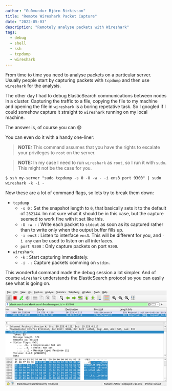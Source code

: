 ```yaml
---
author: "Guðmundur Björn Birkisson"
title: "Remote Wireshark Packet Capture"
date: "2022-05-03"
description: "Remotely analyse packets with Wireshark"
tags:
  - debug
  - shell
  - ssh
  - tcpdump
  - wireshark
---
```


From time to time you need to analyse packets on a particular server. Usually people start by capturing packets with `tcpdump` and then use `wireshark` for the analysis.

The other day I had to debug ElasticSearch communications between nodes in a cluster. Capturing the traffic to a file, copying the file to my machine and opening the file in `wireshark` is a boring repetative task. So I googled if I could somehow capture it straight to `wireshark` running on my local machine.

The answer is, of course you can :smile:

You can even do it with a handy one-liner:

> **NOTE:** This command assumes that you have the rights to escalate your privileges to `root` on the server.

> **NOTE:** In my case I need to run `wireshark` as `root`, so I run it with `sudo`. This might not be the case for you.

```console
$ ssh my-server "sudo tcpdump -s 0 -U -w - -i ens3 port 9300" | sudo wireshark -k -i -
```

Now these are a lot of command flags, so lets try to break them down:

- `tcpdump`
  - `-s 0` : Set the snapshot length to `0`, that basically sets it to the default of `262144`. Im not sure what it should be in this case, but the capture seemed to work fine with it set like this.
  - `-U -w -` : Write each packet to `stdout` as soon as its captured rather than to write only when the output buffer fills up.
  - `-i ens3` : Listen to interface `ens3`. This will be different for you, and `-i any` can be used to listen on all interfaces.
  - `port 9300` : Only capture packets on port `9300`.
- `wireshark`
  - `-k` : Start capturing immediately.
  - `-i -` : Capture packets comming on `stdin`.

This wonderful command made the debug session a lot simpler. And of course `wireshark` understands the ElasticSearch protocol so you can easily see what is going on.

![Wireshark](wireshark.webp)
